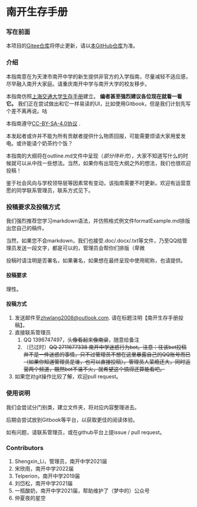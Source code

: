 # 南开生存手册

### 写在前面

本项目的[Gitee仓库](https://gitee.com/shengxin-li/nankai-survival-guide)将停止更新，请以[本GitHub仓库](https://github.com/mike3090/NankaiSurvivalGuide)为准。

### 介绍

本指南意在为天津市南开中学的新生提供非官方的入学指南，尽量减轻不适应感，尽早融入南开大家庭。请重庆南开中学与南开大学的校友移步。

本指南仿照[上海交通大学生存手册](https://survivesjtu.gitbook.io/survivesjtumanual/li-zhi-pian/huan-ying-lai-dao-shang-hai-jiao-tong-da-xue)建立。 **编者甚至强烈建议各位现在就看一看它。** 我们正在尝试做出和它一样易读的UI，比如使用Gitbook，但是我们计划先写个差不离再说。咕

本指南遵守[CC-BY-SA-4.0协议](https://creativecommons.org/licenses/by-sa/4.0/deed.en) .

本发起者或许并不能为所有贡献者提供什么物质回报，可能需要烦请大家用爱发电。或许能请个奶茶约个饭？

本指南的大纲将在outline.md文件中呈现（*部分待补充*），大家不知道写什么的时候就可以从中找一些想法。当然，如果你有出现在大纲之外的想法，我们也很欢迎投稿！

鉴于社会风向与学校领导层等因素常有变动，该指南需要不时更新。欢迎有运营意愿的同学联系管理员，联系方式见下。

### 投稿要求及投稿方式

我们强烈推荐您学习markdown语法，并仿照格式例文件formatExample.md排版出您自己的稿件。

当然，如果您不会markdown，我们也接受.doc/.docx/.txt等文件，乃至QQ给管理员发送一段文字，都是可以的，管理员会帮你们排版（卑微

投稿时请注明是否署名，如果署名，如果想在最终呈现中使用昵称，也请提供。

#### 投稿要求

理性。

#### 投稿方式

1. 发送邮件至<zhwlang2008@outlook.com>. 请在标题注明【南开生存手册投稿】。
2. 直接联系管理员
    1. QQ 1396747497，~~头像看起来像南梁~~，随意给备注
    2. （已过时）~~QQ 2711677338 南开中学迷惑行为bot。注意：往该bot投稿并不是一件迷惑的事情，只不过管理员不想在这里暴露自己的QQ账号而已（如果你知道管理员是谁，也可以直接投稿）。管理员人菜瘾还大，同时运营两个频道，既然bot不温不火，就希望这个搞得还算能看吧。~~
3. 如果您对git操作比较了解，欢迎pull request。

### 使用说明

我们会尝试分门别类，建立文件夹，将对应内容整理进去。

后期会尝试放到Gitbook等平台，以获取更佳的阅读体验。

如有问题，请联系管理员，或在github平台上提issue / pull request。

### Contributors

1. Shengxin_Li，管理员，南开中学2021届
2. 宋欣雨，南开中学2022届
3. Telperion，南开中学2019届
4. 刘岱松，南开中学2021届
5. 一瓶酸奶，南开中学2021届，帮助维护了（梦中的）公众号
6. 仲夏夜的星空
